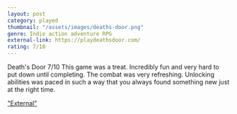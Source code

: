 ```yaml
---
layout: post
category: played
thumbnail: "/assets/images/deaths-door.png"
genre: Indie action adventure RPG
external-link: https://playdeathsdoor.com/
rating: 7/10
---
```

Death's Door
7/10
This game was a treat. Incredibly fun and very hard to put down until completing. The combat was very refreshing. Unlocking abilities was paced in such a way that you always found something new just at the right time.

["External"](https://playdeathsdoor.com/)